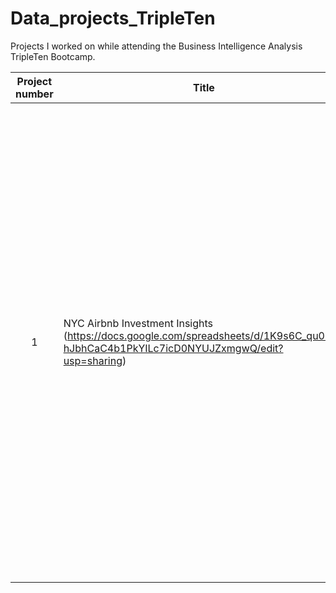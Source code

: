 # Data_projects_TripleTen
Projects I worked on while attending the Business Intelligence Analysis TripleTen Bootcamp.


| Project number | Title | Description |
| :-----------: | ----------- |----------- |
| 1 | NYC Airbnb Investment Insights (https://docs.google.com/spreadsheets/d/1K9s6C_qu005-hJbhCaC4b1PkYILc7icD0NYUJZxmgwQ/edit?usp=sharing) | AUsed Excel and pivot tables to clean and analyze Airbnb data from Manhattan. Identified the most attractive neighborhoods and property sizes based on review frequency (as a proxy for demand). Applied conditional logic and aggregation to estimate monthly and annual revenue for top listings using calendar data. Documented all cleaning steps, built interactive dashboards, and delivered actionable investment insights for a hypothetical client. |
